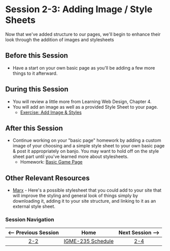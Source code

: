 # Session 2-3: Adding Image / Style Sheets

Now that we've added structure to our pages, we'll begin to enhance their look through the addition of images and stylesheets

## Before this Session
- Have a start on your own basic page as you'll be adding a few more things to it afterward.

## During this Session
- You will review a little more from Learning Web Design, Chapter 4.
- You will add an image as well as a provided Style Sheet to your page.
    - [Exercise: Add Image & Styles](../exercises/image-styles.md)

## After this Session
- Continue working on your "basic page" homework by adding a custom image of your choosing and a simple style sheet to your own basic page & post it appropriately on banjo.  You may want to hold off on the style sheet part until you've learned more about stylesheets.
    - Homework: [Basic Game Page](https://github.com/tonethar/IGME-235-Shared/blob/master/hw/basicpage.md)

## Other Relevant Resources
- [Marx](https://mblode.github.io/marx/) - Here's a possible stylesheet that you could add to your site that will improve the styling and general look of things simply by downloading it, adding it to your site structure, and linking to it as an external style sheet.

### Session Navigation

| <-- Previous Session |               Home                  | Next Session --> |
|:--------------------:|:-----------------------------------:|:----------------:|
|  [2-2](2-2.md)       | [IGME-235 Schedule](../schedule.md) |   [2-4](2-4.md)  |
